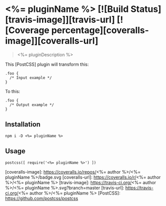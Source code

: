 # <%= pluginName %> [![Build Status][travis-image]][travis-url] [![Coverage percentage][coveralls-image]][coveralls-url]

> <%= pluginDescription %>

This [PostCSS] plugin will transform this:

```
.foo {
  /* Input example */
}
```

To this:

```
.foo {
  /* Output example */
}
```

## Installation

```
npm i -D <%= pluginName %>
```

## Usage

```
postcss([ require('<%= pluginName %>') ])
```

[coveralls-image]: https://coveralls.io/repos/<%= author %>/<%= pluginName %>/badge.svg
[coveralls-url]: https://coveralls.io/r/<%= author %>/<%= pluginName %>
[travis-image]: https://travis-ci.org/<%= author %>/<%= pluginName %>.svg?branch=master
[travis-url]: https://travis-ci.org/<%= author %>/<%= pluginName %>
[PostCSS]: https://github.com/postcss/postcss
